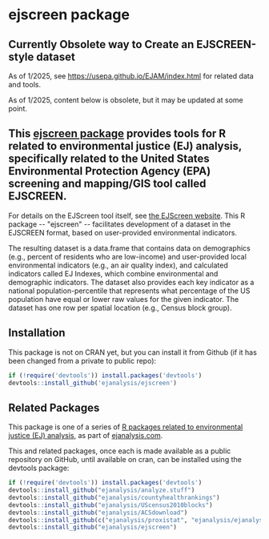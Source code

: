 # ejscreen package

## Currently Obsolete way to Create an EJSCREEN-style dataset

As of 1/2025, see https://usepa.github.io/EJAM/index.html for related data and tools.

As of 1/2025, content below is obsolete, but it may be updated at some point.


## This [ejscreen package](https://ejanalysis.github.io/ejscreen/) provides tools for R related to environmental justice (EJ) analysis, specifically related to the United States Environmental Protection Agency (EPA) screening and mapping/GIS tool called EJSCREEN.

For details on the EJScreen tool itself, see [the EJScreen website](https://www.epa.gov/ejscreen). This R package -- "ejscreen" -- facilitates development of a dataset in the EJSCREEN format, based on user-provided environmental indicators.

The resulting dataset is a data.frame that contains data on demographics (e.g., percent of residents who are low-income) and user-provided local environmental indicators (e.g., an air quality index), and calculated indicators called EJ Indexes, which combine environmental and demographic indicators. The dataset also provides each key indicator as a national population-percentile that represents what percentage of the US population have equal or lower raw values for the given indicator. The dataset has one row per spatial location (e.g., Census block group).

## Installation

This package is not on CRAN yet, but you can install it from Github (if it has been changed from a private to public repo):

```r
if (!require('devtools')) install.packages('devtools')
devtools::install_github('ejanalysis/ejscreen')
```

## Related Packages

This package is one of a series of [R packages related to environmental justice (EJ) analysis](http://ejanalysis.github.io/), as part of [ejanalysis.com](http://www.ejanalysis.com).  

This and related packages, once each is made available as a public repository on GitHub, until available on cran, can be installed using the devtools package: 

```r
if (!require('devtools')) install.packages('devtools')
devtools::install_github("ejanalysis/analyze.stuff")  
devtools::install_github("ejanalysis/countyhealthrankings")  
devtools::install_github("ejanalysis/UScensus2010blocks")  
devtools::install_github("ejanalysis/ACSdownload")  
devtools::install_github(c("ejanalysis/proxistat", "ejanalysis/ejanalysis"))
devtools::install_github("ejanalysis/ejscreen")
```
